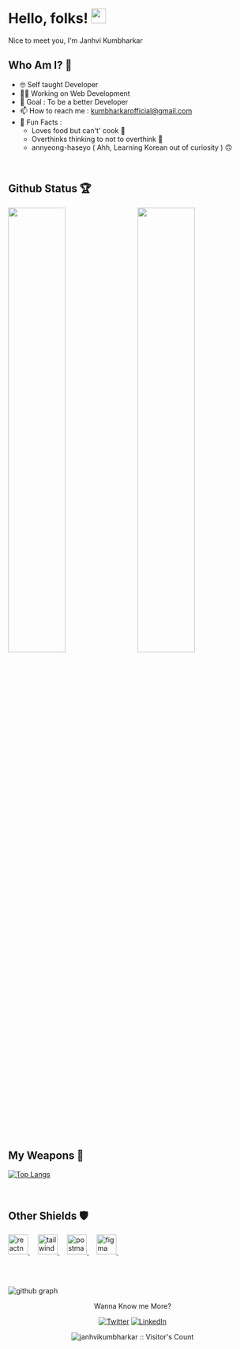 # Hello, folks! <img src="https://raw.githubusercontent.com/MartinHeinz/MartinHeinz/master/wave.gif" width="30px" height="30px">

Nice to meet you, I'm Janhvi Kumbharkar
## Who Am I? 🤠
- 🤓 Self taught Developer 
- 👩‍💻 Working on Web Development 
- 🎯 Goal : To be a better Developer 
- 📫 How to reach me : kumbharkarofficial@gmail.com
- 💌 Fun Facts : 
    - Loves food but can't' cook 🐼 
    - Overthinks thinking to not to overthink 🙂
    - annyeong-haseyo ( Ahh, Learning Korean out of curiosity ) 🙃

<br>

## Github Status 🏆

<img  src="https://github-readme-stats.vercel.app/api?username=janhvikumbharkar&count_private=true&show_icons=true&hide_border=true&theme=react" width="48%" align="right" >
<img  src="https://github-readme-streak-stats.herokuapp.com/?user=janhvikumbharkar&theme=react" width="48%" >
<br>


## My Weapons 🌟

[![Top Langs](https://github-readme-stats.vercel.app/api/top-langs/?username=janhvikumbharkar&theme=react)](https://github.com/janhvikumbharkar/github-readme-stats)

<br>

## Other Shields 🛡

<p align="left">
    <a href="https://reactnative.dev/" target="_blank" rel="noreferrer"> <img src="https://reactnative.dev/img/header_logo.svg" alt="reactnative" width="40" height="40"/> </a> &nbsp; &nbsp;
    <a href="https://tailwindcss.com/" target="_blank" rel="noreferrer"> <img src="https://www.vectorlogo.zone/logos/tailwindcss/tailwindcss-icon.svg" alt="tailwind" width="40" height="40"/> </a> &nbsp; &nbsp;
    <a href="https://postman.com" target="_blank" rel="noreferrer"> <img src="https://www.vectorlogo.zone/logos/getpostman/getpostman-icon.svg" alt="postman" width="40" height="40"/> </a> &nbsp; &nbsp;
    <a href="https://www.figma.com/" target="_blank" rel="noreferrer"> <img src="https://www.vectorlogo.zone/logos/figma/figma-icon.svg" alt="figma" width="40" height="40"/> </a> &nbsp; &nbsp;
    <br />
    <br />
</p>

<br>

 ![github graph](https://github-readme-activity-graph.cyclic.app/graph?username=janhvikumbharkar&theme=react-dark)
<br>

<p align="center">Wanna Know me More?</p>

<p align="center">
 
<a href="https://twitter.com/@JanhviKumbhark1" target="_blank">
<img src="https://img.shields.io/badge/-Twitter-%231DA1F2" alt="Twitter" /></a> 

<a href="https://www.linkedin.com/in/janhvikumbharkar/" target="_blank">
<img src="https://img.shields.io/badge/-LinkedIn-%233781da" alt="LinkedIn"/></a>  

</p>

<p align="center"><img src="https://visitor-badge.laobi.icu/badge?page_id=janhvikumbharkar.janhvikumbharkar" alt="janhvikumbharkar :: Visitor's Count" /></p>
